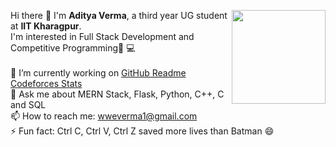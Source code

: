 Hi there 👋
<img align='right' src='https://user-images.githubusercontent.com/51537596/138762574-a842dae0-4b76-4f02-9b6c-0ba2a52ca5b7.gif' width='150'>
I'm **Aditya Verma**, a third year UG student at **IIT Kharagpur**.<br>
I'm interested in Full Stack Development and Competitive Programming👨‍ 💻<br><br>
🔭 I’m currently working on [GitHub Readme Codeforces Stats](https://github.com/wweverma1/github-readme-codeforces-stats)<br>
💬 Ask me about MERN Stack, Flask, Python, C++, C and SQL<br>
📫 How to reach me: wweverma1@gmail.com<br>
⚡ Fun fact: Ctrl C, Ctrl V, Ctrl Z saved more lives than Batman :smile:
<!--
**wweverma1/wweverma1** is a ✨ _special_ ✨ repository because its `README.md` (this file) appears on your GitHub profile.
-->
